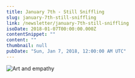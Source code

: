 ```yaml
---
title: January 7th - Still Sniffling
slug: january-7th-still-sniffling
link: /newsletter/january-7th-still-sniffling
isoDate: 2018-01-07T00:00:00.000Z
contentSnippet: ""
content: ""
thumbnail: null
pubDate: "Sun, Jan 7, 2018, 12:00:00 AM UTC"
---
```


![Art and empathy](https://abouthalf.com/cdn-cgi/imagedelivery/oZs0WTb3giZ46YUUQdHDjQ/a83abc49-9aab-409d-3408-28e744a85700/width=1200,format=auto "Art and empathy")

